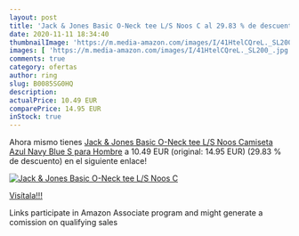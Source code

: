 ```yaml
---
layout: post
title: 'Jack & Jones Basic O-Neck tee L/S Noos C al 29.83 % de descuento'
date: 2020-11-11 18:34:40
thumbnailImage: 'https://m.media-amazon.com/images/I/41HtelCQreL._SL200_.jpg'
images: [ 'https://m.media-amazon.com/images/I/41HtelCQreL._SL200_.jpg' ]
comments: true
category: ofertas
author: ring
slug: B0085SG0HQ
description:
actualPrice: 10.49 EUR
comparePrice: 14.95 EUR
inStock: true
---
```


Ahora mismo tienes [Jack & Jones Basic O-Neck tee L/S Noos Camiseta  Azul  Navy Blue   S para Hombre](https://www.amazon.es/dp/B0085SG0HQ/?tag=tolees-21) a 10.49 EUR (original: 14.95 EUR) (29.83 %  de descuento) en el siguiente enlace!

[![Jack & Jones Basic O-Neck tee L/S Noos C](https://m.media-amazon.com/images/I/41HtelCQreL._SL200_.jpg)](https://www.amazon.es/dp/B0085SG0HQ/?tag=tolees-21)

[Visítala!!!](https://www.amazon.es/dp/B0085SG0HQ/?tag=tolees-21)

Links participate in Amazon Associate program and might generate a comission on qualifying sales
